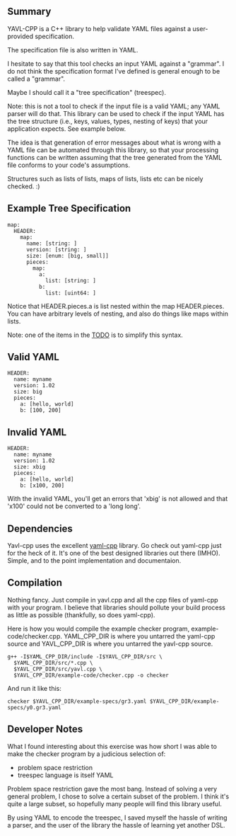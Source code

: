 ## Summary ##

YAVL-CPP is a C++ library to help validate YAML files
against a user-provided specification.

The specification file is also written in YAML.

I hesitate to say that this tool checks an input
YAML against a "grammar". I do not think the specification
format I've defined is general enough to be called a
"grammar".

Maybe I should call it a "tree specification" (treespec).

Note: this is not a tool to check if the input file is a valid
YAML; any YAML parser will do that. This library can be
used to check if the input YAML has the tree structure
(i.e., keys, values, types, nesting of keys) that your
application expects. See example below.

The idea is that generation of error messages about
what is wrong with a YAML file can be automated through
this library, so that your processing functions can be
written assuming that the tree generated from the YAML
file conforms to your code's assumptions.

Structures such as lists of lists, maps of lists,
lists etc can be nicely checked. :)

## Example Tree Specification ##

```
map:
  HEADER:
    map:
      name: [string: ]
      version: [string: ]
      size: [enum: [big, small]]
      pieces:
        map:
          a:
            list: [string: ]
          b:
            list: [uint64: ]
```

Notice that HEADER.pieces.a is list nested within
the map HEADER.pieces. You can have arbitrary levels
of nesting, and also do things like maps within lists.

Note: one of the items in the [TODO](http://code.google.com/p/yavl-cpp/source/browse/trunk/TODO) is to simplify this
syntax.

## Valid YAML ##

```
HEADER:
  name: myname
  version: 1.02
  size: big
  pieces:
    a: [hello, world]
    b: [100, 200]
```

## Invalid YAML ##

```
HEADER:
  name: myname
  version: 1.02
  size: xbig
  pieces:
    a: [hello, world]
    b: [x100, 200]
```

With the invalid YAML, you'll get an errors that 'xbig'
is not allowed and that 'x100' could not be converted to
a 'long long'.

## Dependencies ##

Yavl-cpp uses the excellent [yaml-cpp](http://code.google.com/p/yaml-cpp/) library. Go check
out yaml-cpp just for the heck of it. It's one of the
best designed libraries out there (IMHO). Simple, and to the
point implementation and documentaion.

## Compilation ##

Nothing fancy. Just compile in yavl.cpp and all the cpp files of
yaml-cpp with your program. I believe that libraries should pollute
your build process as little as possible (thankfully, so does
yaml-cpp).

Here is how you would compile the example checker program,
example-code/checker.cpp. YAML\_CPP\_DIR is where you
untarred the yaml-cpp source and YAVL\_CPP\_DIR is where
you untarred the yavl-cpp source.

```
g++ -I$YAML_CPP_DIR/include -I$YAVL_CPP_DIR/src \
  $YAML_CPP_DIR/src/*.cpp \
  $YAVL_CPP_DIR/src/yavl.cpp \
  $YAVL_CPP_DIR/example-code/checker.cpp -o checker
```

And run it like this:

```
checker $YAVL_CPP_DIR/example-specs/gr3.yaml $YAVL_CPP_DIR/example-specs/y0.gr3.yaml
```

## Developer Notes ##

What I found interesting about this exercise was how short I was
able to make the checker program by a judicious selection of:

  * problem space restriction
  * treespec language is itself YAML

Problem space restriction gave the most bang. Instead of
solving a very general problem, I chose to solve a certain
subset of the problem. I think it's quite a large subset,
so hopefully many people will find this library useful.

By using YAML to encode the treespec, I saved myself the
hassle of writing a parser, and the user of the library
the hassle of learning yet another DSL.
